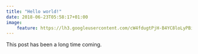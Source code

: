 ```yaml
---
title: "Hello world!"
date: 2018-06-23T05:58:17+01:00
image:
    feature: https://lh3.googleusercontent.com/cW4fdugtPjH-B4YC8loLyPBiMjzObZgSKLmA8nt7Q0xlcfuoIn9nQfAFlDlb2gmtR26o7Hhw7xghXvCsggAmsjZ6G520vwNz_U9Qdh5mucwjEkP7Vig0ZQSG4F2v3OzERbPUvcZk-PHyAJUsKoYqsjTM2Fwy40hJtqTxRd0RkvkS7bmmZOSEMAsd3BBwmoxS3pOQ0y4Nm80BjJvo2p8qCfswGl4RUa1xmynDmdO1kZOlO0gahXuLthyq2_AH35YAcTfMHc7rrdfNsj4sXEpyZvbKKkBvK94oVjDz0ZwmY5UwBGEGxoTNpMMRXHHlZHBlJuSp0qsZnl6oJ2_iDQpTnETyiA39nd4AtVV4ZlvrMQCItz5ZAfgY3MP6j46aAZYfyammAKhZFln_7c-KKnb5Is2PUZpHkVyCQvODpBNrCe1iYxNDdkz2xJpV-maJrVwaxmI7C2bwrKvZZiUQAR54ZgZenc3GdFcPvHkjTlaUbzvWnnO-Pi5OznIakE47anzWNsyOgl6ghAlCtSqSBRH8SsFBd_4g13RbFCqit3es6aSbCfLHIpnJgcVzh46_yyAeI--iTCwzH8RcNWEYMSA60LV8SbAHomn0p7dHGe6wYVnXVkLnSJxWDd95ZIxg_jh0HDgOQIIrMAFmbDIHTfltkkW9aXqiQKRRYw=h2000
---
```


This post has been a long time coming.
